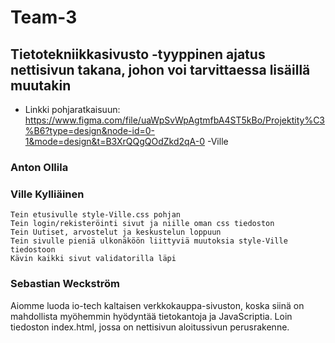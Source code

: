 # Team-3
 
## Tietotekniikkasivusto -tyyppinen ajatus nettisivun takana, johon voi tarvittaessa lisäillä muutakin

- Linkki pohjaratkaisuun:
https://www.figma.com/file/uaWpSvWpAgtmfbA4ST5kBo/Projektity%C3%B6?type=design&node-id=0-1&mode=design&t=B3XrQQgQOdZkd2qA-0 -Ville


### Anton Ollila


### Ville Kylliäinen
    Tein etusivulle style-Ville.css pohjan
    Tein login/rekisteröinti sivut ja niille oman css tiedoston
    Tein Uutiset, arvostelut ja keskustelun loppuun
    Tein sivulle pieniä ulkonäköön liittyviä muutoksia style-Ville tiedostoon
    Kävin kaikki sivut validatorilla läpi

### Sebastian Weckström
Aiomme luoda io-tech kaltaisen verkkokauppa-sivuston, koska siinä on mahdollista myöhemmin hyödyntää tietokantoja ja JavaScriptia.
Loin tiedoston index.html, jossa on nettisivun aloitussivun perusrakenne.
